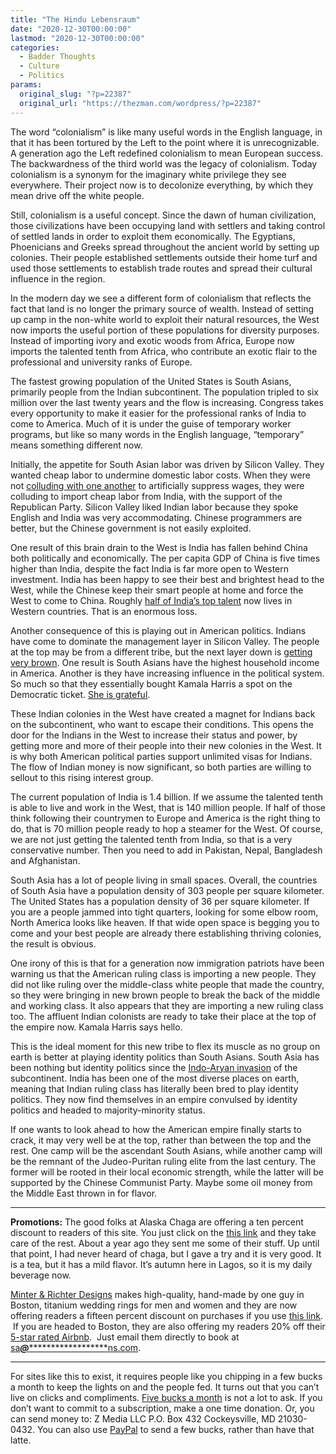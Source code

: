 ```yaml
---
title: "The Hindu Lebensraum"
date: "2020-12-30T00:00:00"
lastmod: "2020-12-30T00:00:00"
categories:
  - Badder Thoughts
  - Culture
  - Politics
params:
  original_slug: "?p=22387"
  original_url: "https://thezman.com/wordpress/?p=22387"
---
```


The word “colonialism” is like many useful words in the English
language, in that it has been tortured by the Left to the point where it
is unrecognizable. A generation ago the Left redefined colonialism to
mean European success. The backwardness of the third world was the
legacy of colonialism. Today colonialism is a synonym for the imaginary
white privilege they see everywhere. Their project now is to decolonize
everything, by which they mean drive off the white people.

Still, colonialism is a useful concept. Since the dawn of human
civilization, those civilizations have been occupying land with settlers
and taking control of settled lands in order to exploit them
economically. The Egyptians, Phoenicians and Greeks spread throughout
the ancient world by setting up colonies. Their people established
settlements outside their home turf and used those settlements to
establish trade routes and spread their cultural influence in the
region.

In the modern day we see a different form of colonialism that reflects
the fact that land is no longer the primary source of wealth. Instead of
setting up camp in the non-white world to exploit their natural
resources, the West now imports the useful portion of these populations
for diversity purposes. Instead of importing ivory and exotic woods from
Africa, Europe now imports the talented tenth from Africa, who
contribute an exotic flair to the professional and university ranks of
Europe.

The fastest growing population of the United States is South Asians,
primarily people from the Indian subcontinent. The population tripled to
six million over the last twenty years and the flow is increasing.
Congress takes every opportunity to make it easier for the professional
ranks of India to come to America. Much of it is under the guise of
temporary worker programs, but like so many words in the English
language, “temporary” means something different now.

Initially, the appetite for South Asian labor was driven by Silicon
Valley. They wanted cheap labor to undermine domestic labor costs. When
they were not <a
href="https://en.wikipedia.org/wiki/High-Tech_Employee_Antitrust_Litigation"
rel="noopener" target="_blank">colluding with one another</a> to
artificially suppress wages, they were colluding to import cheap labor
from India, with the support of the Republican Party. Silicon Valley
liked Indian labor because they spoke English and India was very
accommodating. Chinese programmers are better, but the Chinese
government is not easily exploited.

One result of this brain drain to the West is India has fallen behind
China both politically and economically. The per capita GDP of China is
five times higher than India, despite the fact India is far more open to
Western investment. India has been happy to see their best and brightest
head to the West, while the Chinese keep their smart people at home and
force the West to come to China. Roughly
<a href="https://twitter.com/KhurafatiChopra/status/1343043645306355712"
rel="noopener" target="_blank">half of India’s top talent</a> now lives
in Western countries. That is an enormous loss.

Another consequence of this is playing out in American politics. Indians
have come to dominate the management layer in Silicon Valley. The people
at the top may be from a different tribe, but the next layer down is
<a href="https://www.pnas.org/content/117/9/4590" rel="noopener"
target="_blank">getting very brown</a>. One result is South Asians have
the highest household income in America. Another is they have increasing
influence in the political system. So much so that they essentially
bought Kamala Harris a spot on the Democratic ticket. <a
href="https://en.wikipedia.org/wiki/High-Tech_Employee_Antitrust_Litigation"
rel="noopener" target="_blank">She is grateful</a>.

These Indian colonies in the West have created a magnet for Indians back
on the subcontinent, who want to escape their conditions. This opens the
door for the Indians in the West to increase their status and power, by
getting more and more of their people into their new colonies in the
West. It is why both American political parties support unlimited visas
for Indians. The flow of Indian money is now significant, so both
parties are willing to sellout to this rising interest group.

The current population of India is 1.4 billion. If we assume the
talented tenth is able to live and work in the West, that is 140 million
people. If half of those think following their countrymen to Europe and
America is the right thing to do, that is 70 million people ready to hop
a steamer for the West. Of course, we are not just getting the talented
tenth from India, so that is a very conservative number. Then you need
to add in Pakistan, Nepal, Bangladesh and Afghanistan.

South Asia has a lot of people living in small spaces. Overall, the
countries of South Asia have a population density of 303 people per
square kilometer. The United States has a population density of 36 per
square kilometer. If you are a people jammed into tight quarters,
looking for some elbow room, North America looks like heaven. If that
wide open space is begging you to come and your best people are already
there establishing thriving colonies, the result is obvious.

One irony of this is that for a generation now immigration patriots have
been warning us that the American ruling class is importing a new
people. They did not like ruling over the middle-class white people that
made the country, so they were bringing in new brown people to break the
back of the middle and working class. It also appears that they are
importing a new ruling class too. The affluent Indian colonists are
ready to take their place at the top of the empire now. Kamala Harris
says hello.

This is the ideal moment for this new tribe to flex its muscle as no
group on earth is better at playing identity politics than South Asians.
South Asia has been nothing but identity politics since the
<a href="https://science.sciencemag.org/content/365/6457/eaat7487"
rel="noopener" target="_blank">Indo-Aryan invasion</a> of the
subcontinent. India has been one of the most diverse places on earth,
meaning that Indian ruling class has literally been bred to play
identity politics. They now find themselves in an empire convulsed by
identity politics and headed to majority-minority status.

If one wants to look ahead to how the American empire finally starts to
crack, it may very well be at the top, rather than between the top and
the rest. One camp will be the ascendant South Asians, while another
camp will be the remnant of the Judeo-Puritan ruling elite from the last
century. The former will be rooted in their local economic strength,
while the latter will be supported by the Chinese Communist Party. Maybe
some oil money from the Middle East thrown in for flavor.

------------------------------------------------------------------------

**Promotions:** The good folks at Alaska Chaga are offering a ten
percent discount to readers of this site. You just click on the
<a href="https://alaskachaga.us/discount/ZMAN" rel="noopener noreferrer"
target="_blank">this link</a> and they take care of the rest. About a
year ago they sent me some of their stuff. Up until that point, I had
never heard of chaga, but I gave a try and it is very good. It is a tea,
but it has a mild flavor. It’s autumn here in Lagos, so it is my daily
beverage now.

<a href="https://www.minterandrichterdesigns.com/"
rel="noreferrer nofollow noopener" target="_blank">Minter &amp; Richter
Designs</a> makes high-quality, hand-made by one guy in Boston, titanium
wedding rings for men and women and they are now offering readers a
fifteen percent discount on purchases if you use
<a href="https://www.minterandrichterdesigns.com/discount/ZMAN"
rel="noreferrer nofollow noopener" target="_blank">this link</a>. 
 <span class="highlight"><span class="colour"><span class="font"><span class="size">If
you are headed to Boston, they are also offering my readers 20% off
their <a
href="https://www.airbnb.com/users/7988017/listings?user_id=7988017&amp;s=3"
rel="noopener noreferrer" target="_blank">5-star rated Airbnb</a>.  Just
email them directly to book at
<a href="mailto:sa***@*********************ns.com"
data-original-string="VCFZF2B8XH0llpxgGX0mZw==cb7adw1JBFcd7Vh4pU/Jpgyn0pVSf0DGvYIdn83/qO2uN10kDyseeRXCQ7Jwle8Xhqx"><span
class="apbct-email-encoder"
data-original-string="N8TtnOuyakJtVANlsjFoKQ==cb7akU9mIbCFbesmnJPugs+RF1pF+1V0iWrjqUJ/S7HHl9VIJtfGp2qHJxAJyvHeAcK"
title="This contact has been encoded by Anti-Spam by CleanTalk. Click to decode. To finish the decoding make sure that JavaScript is enabled in your browser.">sa<span
class="apbct-blur">***</span>@<span
class="apbct-blur">*********************</span>ns.com</span></a>.</span></span></span></span>

------------------------------------------------------------------------

For sites like this to exist, it requires people like you chipping in a
few bucks a month to keep the lights on and the people fed. It turns out
that you can’t live on clicks and compliments.
<a href="https://www.subscribestar.com/the-z-blog"
rel="noopener noreferrer" target="_blank">Five bucks a month</a> is not
a lot to ask. If you don’t want to commit to a subscription, make a one
time donation. Or, you can send money to: Z Media LLC P.O. Box 432
Cockeysville, MD 21030-0432. You can also use <a
href="https://www.paypal.com/cgi-bin/webscr?cmd=_s-xclick&amp;hosted_button_id=UDAS2Q8JYA6CN&amp;source=url"
rel="noopener noreferrer" target="_blank">PayPal</a> to send a few
bucks, rather than have that latte.
